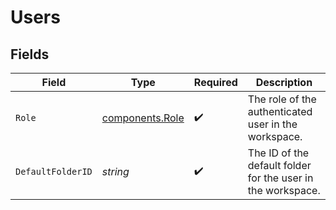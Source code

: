 # Users


## Fields

| Field                                                       | Type                                                        | Required                                                    | Description                                                 |
| ----------------------------------------------------------- | ----------------------------------------------------------- | ----------------------------------------------------------- | ----------------------------------------------------------- |
| `Role`                                                      | [components.Role](../../models/components/role.md)          | :heavy_check_mark:                                          | The role of the authenticated user in the workspace.        |
| `DefaultFolderID`                                           | *string*                                                    | :heavy_check_mark:                                          | The ID of the default folder for the user in the workspace. |